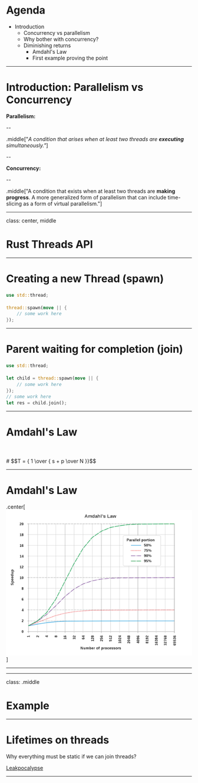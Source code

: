 
# Agenda

- Introduction
  - Concurrency vs parallelism
  - Why bother with concurrency?
  - Diminishing returns
    - Amdahl's Law
    - First example proving the point

---

# Introduction: Parallelism vs Concurrency



**Parallelism:**


--

.middle["*A condition that arises when at least two threads are **executing** simultaneously."*]

--


**Concurrency:**

--


.middle["A condition that exists when at least two threads are **making progress**. A more generalized form of parallelism that can include time-slicing as a form of virtual parallelism."]


---

class: center, middle

# Rust Threads API

---

# Creating a new Thread (spawn)

```rs
use std::thread;

thread::spawn(move || {
    // some work here
});
```

---

# Parent waiting for completion (join)

```rs
use std::thread;

let child = thread::spawn(move || {
    // some work here
});
// some work here
let res = child.join();
```

---

# Amdahl's Law

</br>
</br>
# $$T = { 1 \over { s + p \over N }}$$

---


# Amdahl's Law

.center[![amdahls_law](amdahls_law_scale.png)]

---

---

class: .middle

# Example


---

# Lifetimes on threads

Why everything must be static if we can join threads?

[Leakpocalypse](http://cglab.ca/~abeinges/blah/everyone-poops/)

---
